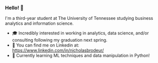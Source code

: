 ### Hello! 👋

I'm a third-year student at The University of Tennessee studying business analytics and information science.
- 🎓 Incredibly interested in working in analytics, data science, and/or consulting following my graduation next spring.
- 🤝 You can find me on Linkedin at: https://www.linkedin.com/in/nicholasbrodeur/
- 🌱 Currently learning ML techniques and data manipulation in Python!
